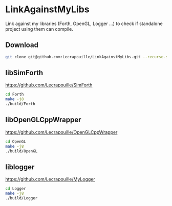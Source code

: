 # LinkAgainstMyLibs

Link against my libraries (Forth, OpenGL, Logger ...) to check if standalone project using them can compile.

## Download

```sh
git clone git@github.com:Lecrapouille/LinkAgainstMyLibs.git --recurse-submodules
```

## libSimForth

https://github.com/Lecrapouille/SimForth

```sh
cd Forth
make -j8
./build/Forth
```

## libOpenGLCppWrapper

https://github.com/Lecrapouille/OpenGLCppWrapper

```sh
cd OpenGL
make -j8
./build/OpenGL
```

## liblogger

https://github.com/Lecrapouille/MyLogger

```sh
cd Logger
make -j8
./build/Logger
```
